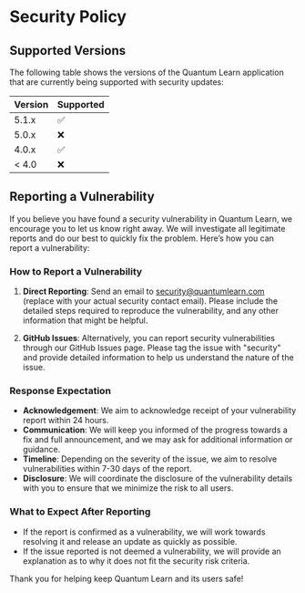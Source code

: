 # Security Policy

## Supported Versions

The following table shows the versions of the Quantum Learn application that are currently being supported with security updates:

| Version | Supported          |
| ------- | ------------------ |
| 5.1.x   | :white_check_mark: |
| 5.0.x   | :x:                |
| 4.0.x   | :white_check_mark: |
| < 4.0   | :x:                |

## Reporting a Vulnerability

If you believe you have found a security vulnerability in Quantum Learn, we encourage you to let us know right away. We will investigate all legitimate reports and do our best to quickly fix the problem. Here’s how you can report a vulnerability:

### How to Report a Vulnerability

1. **Direct Reporting**: Send an email to security@quantumlearn.com (replace with your actual security contact email). Please include the detailed steps required to reproduce the vulnerability, and any other information that might be helpful.

2. **GitHub Issues**: Alternatively, you can report security vulnerabilities through our GitHub Issues page. Please tag the issue with "security" and provide detailed information to help us understand the nature of the issue.

### Response Expectation

- **Acknowledgement**: We aim to acknowledge receipt of your vulnerability report within 24 hours.
- **Communication**: We will keep you informed of the progress towards a fix and full announcement, and we may ask for additional information or guidance.
- **Timeline**: Depending on the severity of the issue, we aim to resolve vulnerabilities within 7-30 days of the report.
- **Disclosure**: We will coordinate the disclosure of the vulnerability details with you to ensure that we minimize the risk to all users. 

### What to Expect After Reporting

- If the report is confirmed as a vulnerability, we will work towards resolving it and release an update as quickly as possible.
- If the issue reported is not deemed a vulnerability, we will provide an explanation as to why it does not fit the security risk criteria.

Thank you for helping keep Quantum Learn and its users safe!
